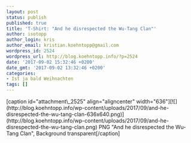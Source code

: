 ```yaml
---
layout: post
status: publish
published: true
title: 'T-Shirt: "And he disrespected the Wu-Tang Clan"'
author: isotopp
author_login: kris
author_email: kristian.koehntopp@gmail.com
wordpress_id: 2524
wordpress_url: http://blog.koehntopp.info/?p=2524
date: '2017-09-02 15:32:46 +0200'
date_gmt: '2017-09-02 13:32:46 +0200'
categories:
- Ist ja bald Weihnachten
tags: []
---
```

<p>[caption id="attachment\_2525" align="aligncenter" width="636"][![](http://blog.koehntopp.info/wp-content/uploads/2017/09/and-he-disrespected-the-wu-tang-clan-636x640.png)](http://blog.koehntopp.info/wp-content/uploads/2017/09/and-he-disrespected-the-wu-tang-clan.png) PNG "And he disrespected the Wu-Tang Clan", Background transparent[/caption]</p>
